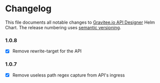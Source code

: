# Changelog

This file documents all notable changes to [Gravitee.io API Designer](https://github.com/gravitee-io/helm-charts/tree/master/designer) Helm Chart. The release numbering uses [semantic versioning](http://semver.org).

### 1.0.8

- [X] Remove rewrite-target for the API

### 1.0.7

- [X] Remove useless path regex capture from API's ingress